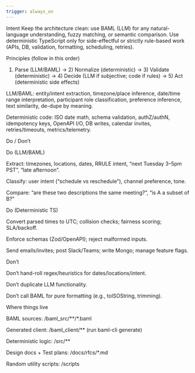 ```yaml
---
trigger: always_on
---
```


Intent
Keep the architecture clean: use BAML (LLM) for any natural-language understanding, fuzzy matching, or semantic comparison. Use deterministic TypeScript only for side-effectful or strictly rule-based work (APIs, DB, validation, formatting, scheduling, retries).

Principles (follow in this order)

1) Parse (LLM/BAML) → 2) Normalize (deterministic) → 3) Validate (deterministic) → 4) Decide (LLM if subjective; code if rules) → 5) Act (deterministic side effects)

LLM/BAML: entity/intent extraction, timezone/place inference, date/time range interpretation, participant role classification, preference inference, text similarity, de-dupe by meaning.

Deterministic code: ISO date math, schema validation, authZ/authN, idempotency keys, OpenAPI I/O, DB writes, calendar invites, retries/timeouts, metrics/telemetry.

Do / Don’t

Do (LLM/BAML)

Extract: timezones, locations, dates, RRULE intent, “next Tuesday 3–5pm PST”, “late afternoon”.

Classify: user intent (“schedule vs reschedule”), channel preference, tone.

Compare: “are these two descriptions the same meeting?”, “is A a subset of B?”

Do (Deterministic TS)

Convert parsed times to UTC; collision checks; fairness scoring; SLA/backoff.

Enforce schemas (Zod/OpenAPI); reject malformed inputs.

Send emails/invites; post Slack/Teams; write Mongo; manage feature flags.

Don’t

Don’t hand-roll regex/heuristics for dates/locations/intent.

Don’t duplicate LLM functionality.

Don’t call BAML for pure formatting (e.g., toISOString, trimming).


Where things live

BAML sources: /baml_src/**/*.baml

Generated client: /baml_client/** (run baml-cli generate)

Deterministic logic: /src/** 

Design docs + Test plans: /docs/rfcs/*.md

Random utility scripts: /scripts